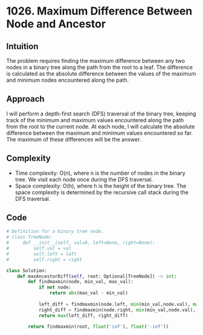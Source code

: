# 1026. Maximum Difference Between Node and Ancestor

## Intuition
The problem requires finding the maximum difference between any two nodes in a binary tree along the path from the root to a leaf. The difference is calculated as the absolute difference between the values of the maximum and minimum nodes encountered along the path.

## Approach
I will perform a depth-first search (DFS) traversal of the binary tree, keeping track of the minimum and maximum values encountered along the path from the root to the current node. At each node, I will calculate the absolute difference between the maximum and minimum values encountered so far. The maximum of these differences will be the answer.

## Complexity
- Time complexity: O(n), where n is the number of nodes in the binary tree. We visit each node once during the DFS traversal.
- Space complexity: O(h), where h is the height of the binary tree. The space complexity is determined by the recursive call stack during the DFS traversal.

## Code
```python
# Definition for a binary tree node.
# class TreeNode:
#     def __init__(self, val=0, left=None, right=None):
#         self.val = val
#         self.left = left
#         self.right = right

class Solution:
    def maxAncestorDiff(self, root: Optional[TreeNode]) -> int:
        def findmaxmin(node, min_val, max_val):
            if not node:
                return abs(max_val - min_val)
            
            left_diff = findmaxmin(node.left, min(min_val,node.val), max(max_val,node.val))
            right_diff = findmaxmin(node.right, min(min_val,node.val), max(max_val,node.val))
            return max(left_diff, right_diff)

        return findmaxmin(root, float('inf'), float('-inf'))
